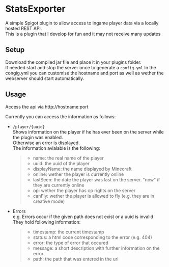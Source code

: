 # StatsExporter
A simple Spigot plugin to allow access to ingame player data via a locally hosted REST API.<br>
This is a plugin that I develop for fun and it may not receive many updates

## Setup
Download the compiled jar file and place it in your plugins folder.<br>
If needed start and stop the server once to generate a `config.yml`
In the congig.yml you can customise the hostname and port as well as wether the webserver should
start automatically.

## Usage
Access the api via http://hostname:port

Currently you can access the information as follows:
+ `/player/{uuid}` 
<br> Shows information on the player if he has ever been on the server while the plugin was enabled. 
<br> Otherwise an error is displayed.
<br> The information avialable is the following:
  > + name: the real name of the player
  > + uuid: the uuid of the player
  > + displayName: the name displayed by Minecraft
  > + online: wether the player is currently online
  > + lastSeen: the date the player was last on the server. "now" if they are currently online
  > + op: wether the player has op rights on the server
  > + canFly: wether the player is allowed to fly (e.g. they are in creative mode)
  
 + Errors
 <br> e.g. Errors occur if the given path does not exist or a uuid is invalid
 <br> They hold following information:
   > + timestamp: the current timestamp
   > + status: a html code corresponding to the error (e.g. 404)
   > + error: the type of error that occured
   > + message: a short description with further information on the error
   > + path: the path that was entered in the url


